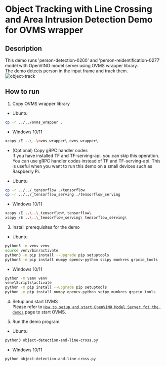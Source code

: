# Object Tracking with Line Crossing and Area Intrusion Detection Demo for OVMS wrapper

## Description  
This demo runs 'person-detection-0200' and 'person-reidentification-0277' model with OpenVINO model server using OVMS wrapper library.  
The demo detects person in the input frame and track them.  
![object-track](./resources/object-track.gif)

## How to run
1. Copy OVMS wrapper library  
- Ubuntu
```sh
cp -r ../../ovms_wrapper .
```
- Windows 10/11
```sh
xcopy /E ..\..\ovms_wrapper\ ovms_wrapper\
```

* (Optional) Copy gRPC handler codes  
If you have installed TF and TF-serving-api, you can skip this operation.  
You can use gRPC handler codes instead of TF and TF-serving-api. This is useful when you want to run this demo on a small devices such as Raspberry Pi.  

- Ubuntu
```sh
cp -r ../../_tensorflow ./tensorflow
cp -r ../../_tensorflow_serving ./tensorflow_serving
```
- Windows 10/11
```sh
xcopy /E ..\..\_tensorflow\ tensorflow\
xcopy /E ..\..\_tensorflow_serving\ tensorflow_serving\
```

3. Install prerequisites for the demo
- Ubuntu
```sh
python3 -m venv venv
source venv/bin/activate
python3 -m pip install --upgrade pip setuptools
python3 -m pip install numpy opencv-python scipy munkres grpcio_tools
```
- Windows 10/11
```sh
python -m venv venv
venv\Scripts\activate
python -m pip install --upgrade pip setuptools
python -m pip install numpy opencv-python scipy munkres grpcio_tools
```

4. Setup and start OVMS  
Please refer to [`How to setup and start OpenVINO Model Server fot the demos`](../ovms_setup_for_demos) page to start OVMS.  

5. Run the demo program
- Ubuntu
```sh
python3 object-detection-and-line-cross.py
```
- Windows 10/11
```sh
python object-detection-and-line-cross.py
```